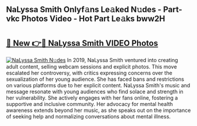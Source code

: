## NaLyssa Smith Onlyf𝚊ns Le𝚊ked N𝚞des - Part-vkc Photos Video - Hot Part Le𝚊ks bww2H

# <h2><a href="http://ab54497.deff.icu/?id=NaLyssa+Smith">🔗 New 👉🔴 NaLyssa Smith VIDEO Photos</a></h2>

[![NaLyssa Smith N𝚞des](https://i.imgur.com/rIISA9y.gif)](http://ab54497.deff.icu/?id=NaLyssa+Smith)
In 2019, NaLyssa Smith ventured into creating adult content, selling webcam sessions and explicit photos. This move escalated her controversy, with critics expressing concerns over the sexualization of her young audience. She has faced bans and restrictions on various platforms due to her explicit content. NaLyssa Smith's music and message resonate with young audiences who find solace and strength in her vulnerability. She actively engages with her fans online, fostering a supportive and inclusive community. Her advocacy for mental health awareness extends beyond her music, as she speaks out on the importance of seeking help and normalizing conversations about mental illness.
